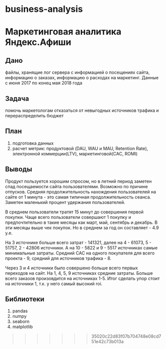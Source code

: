# business-analysis

# Маркетинговая аналитика Яндекс.Афиши

## Дано
файлы, хранящие лог сервера с информацией о посещениях сайта, информацию о заказах, информацию о расходах на маркетинг.
Данные с июня 2017 по конец мая 2018 года

## Задача
помочь маркетологам отказаться от невыгодных источников трафика и перераспределить бюджет

## План
1. подготовка данных
2. расчет метрик: продуктовой (DAU, WAU и MAU, Retention Rate), электронной коммерции(LTV), маркетинговой(CAC, ROMI)


## Выводы
Продукт пользуется хорошим спросом, но в летний период заметен спад посещаемости сайта пользователями. Возможно по причине отпусков. Средняя продолжительность нахождения пользователей на сайте от 1 минута - это самая типичная продолжительность сеанса. Заметен маленький процент удержания пользователей.

В среднем пользователи тратят 15 минут до совершения первой покупки. Чаще всего пользователи совершают 1 покупку и предпочтительно в такие месяцы как март, май, сентябрь и декабрь. В эти месяцы выше чек покупок. Но в среднем за год он составляет - 4.9 y.e.

На 3 источнике больше всего затрат - 141321, далее на 4 - 61073, 5 - 51757, 2 - 42806 источники. А на 10 - 5822 и 9 - 5517 источниках самые минимальные затраты.
Средний CAC на одного покупателя для всего проекта - 9, средний для источников трафика - 8.

Через 3 и 4 источники было совершено больше всего первых переходов на сайт. На 1, 4, 5, 9 источниках средние затраты. Больше всего заказов произовдится на источниках 1-5. Итог сделать упор стоит на источники 1, т.к. у него самый высокий roi.


## Библиотеки
1. pandas
2. numpy
3. seaborn 
4. matplotlib
>>>>>>> 35020c22d83f07b704748e08cd751e42c73b013a
